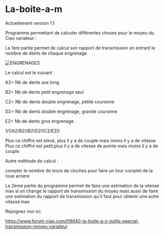 # La-boite-a-m

Actuellement version 1.1

Programme permettant de calculer différentes choses pour le moyeu du Ciao  variateur :

La 1ere partie permet de calcul son rapport de transmission en entrant le nombre de dents de chaque engrenage

![ENGRENAGES](https://user-images.githubusercontent.com/109454001/235310679-77301f13-8ebf-4de5-a003-04a4aa9033de.jpg)


Le calcul est le suivant :

A2= Nb de dents axe long

B2= Nb de dents petit engrenage seul

C2= Nb de dents double engrenage, petite couronne

D2= Nb de dents double engrenage, grande couronne

E2= Nb de dents gros engrenage




1/((A2/B2)*(B2/D2)*(C2/E2))

Plus ce chiffre est elevé, plus il y a de couple mais moins il y a de vitesse
Plus ce chiffre est petit,plus il y a de vitesse de pointe mais moins il y a de couple


Autre méthode de calcul : 

compter le nombre de tours de cloches pour faire un tour complet de la roue arriere


La 2eme partie du programme permet de faire une estimation de la vitesse max si on change le rapport de transmission du moyeu
mais aussi de faire une estimation du rapport de transmission qu'il faut pour obtenir une autre vitesse max



Rejoignez moi ici:


https://www.forum-ciao.com/t18640-la-boite-a-z-outils-special-transmission-moyeu-variateur



